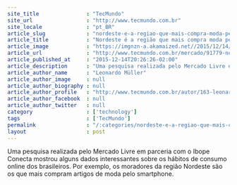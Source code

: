 ```yaml
---
site_title               : "TecMundo"
site_url                 : "http://www.tecmundo.com.br"
site_locale              : "pt_BR"
article_slug             : "nordeste-e-a-regiao-que-mais-compra-moda-pelo-celular-diz-mercado-livre"
article_title            : "Nordeste é a região que mais compra moda pelo celular, diz Mercado Livre"
article_image            : "https://imgnzn-a.akamaized.net//2015/12/14/14192447009615-t1200x480.jpg"
article_url              : "http://www.tecmundo.com.br/mercado/91779-nordeste-regiao-compra-moda-celular-diz-mercado-livre.htm"
article_published_at     : "2015-12-14T20:26:26-02:00"
article_description      : "Uma pesquisa realizada pelo Mercado Livre em parceria com o Ibope Conecta mostrou alguns dados interessantes sobre os hábitos de consumo online dos brasileiros. Por exemplo, os moradores da região Nordeste são os que mais compram artigos de moda pelo smartphone."
article_author_name      : "Leonardo Müller"
article_author_image     : null
article_author_biography : null
article_author_profile   : "http://www.tecmundo.com.br/autor/163-leonardo-muller/"
article_author_facebook  : null
article_author_twitter   : null
category                 : ['technology']
tags                     : ['TecMundo']
permalink                : "/:categories/nordeste-e-a-regiao-que-mais-compra-moda-pelo-celular-diz-mercado-livre/"
layout                   : post
---
```


Uma pesquisa realizada pelo Mercado Livre em parceria com o Ibope Conecta mostrou alguns dados interessantes sobre os hábitos de consumo online dos brasileiros. Por exemplo, os moradores da região Nordeste são os que mais compram artigos de moda pelo smartphone.
